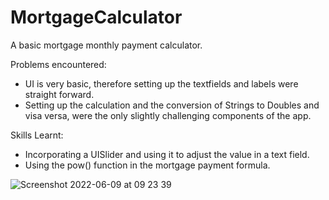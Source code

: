 # MortgageCalculator

A basic mortgage monthly payment calculator.

Problems encountered:
- UI is very basic, therefore setting up the textfields and labels were straight forward.
- Setting up the calculation and the conversion of Strings to Doubles and visa versa, were the only slightly challenging components of the app.

Skills Learnt:
- Incorporating a UISlider and using it to adjust the value in a text field.
- Using the pow() function in the mortgage payment formula.

![Screenshot 2022-06-09 at 09 23 39](https://user-images.githubusercontent.com/91250039/172789241-df8550b5-3914-44b7-8be3-e8b82227d04a.png)
